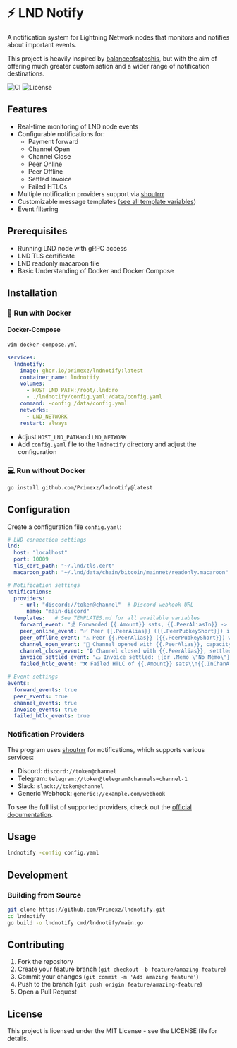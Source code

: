 # ⚡️ LND Notify

A notification system for Lightning Network nodes that monitors and notifies about important events.

This project is heavily inspired by [balanceofsatoshis](https://github.com/alexbosworth/balanceofsatoshis), but with the aim of offering much greater customisation and a wider range of notification destinations.

![CI](https://img.shields.io/github/actions/workflow/status/primexz/lndnotify/ci.yml)
![License](https://img.shields.io/github/license/primexz/lndnotify)


## Features

- Real-time monitoring of LND node events
- Configurable notifications for:
  - Payment forward
  - Channel Open
  - Channel Close
  - Peer Online
  - Peer Offline
  - Settled Invoice
  - Failed HTLCs
- Multiple notification providers support via [shoutrrr](https://github.com/nicholas-fedor/shoutrrr)
- Customizable message templates ([see all template variables](TEMPLATES.md))
- Event filtering

## Prerequisites

- Running LND node with gRPC access
- LND TLS certificate
- LND readonly macaroon file
- Basic Understanding of Docker and Docker Compose

## Installation

### 🐳 Run with Docker

#### Docker-Compose

```bash
vim docker-compose.yml
```

```yaml
services:
  lndnotify:
    image: ghcr.io/primexz/lndnotify:latest
    container_name: lndnotify
    volumes:
      - HOST_LND_PATH:/root/.lnd:ro
      - ./lndnotify/config.yaml:/data/config.yaml
    command: -config /data/config.yaml
    networks:
      - LND_NETWORK
    restart: always
```

- Adjust ``HOST_LND_PATH``and ``LND_NETWORK``
- Add ``config.yaml`` file to the ``lndnotify`` directory and adjust the configuration

### 💻 Run without Docker
```bash
go install github.com/Primexz/lndnotify@latest
```

## Configuration

Create a configuration file `config.yaml`:

```yaml
# LND connection settings
lnd:
  host: "localhost"
  port: 10009
  tls_cert_path: "~/.lnd/tls.cert"
  macaroon_path: "~/.lnd/data/chain/bitcoin/mainnet/readonly.macaroon"

# Notification settings
notifications:
  providers:
    - url: "discord://token@channel"  # Discord webhook URL
      name: "main-discord"
  templates:   # See TEMPLATES.md for all available variables
    forward_event: "💰 Forwarded {{.Amount}} sats, {{.PeerAliasIn}} -> {{.PeerAliasOut}}, earned {{.Fee}} sats"
    peer_online_event: "✅ Peer {{.PeerAlias}} ({{.PeerPubkeyShort}}) is online"
    peer_offline_event: "⚠️ Peer {{.PeerAlias}} ({{.PeerPubkeyShort}}) went offline"
    channel_open_event: "🚀 Channel opened with {{.PeerAlias}}, capacity {{.Capacity}} sats"
    channel_close_event: "🔒 Channel closed with {{.PeerAlias}}, settled balance {{.SettledBalance}} sats"
    invoice_settled_event: "💵 Invoice settled: {{or .Memo \"No Memo\"}} for {{.Value}} sats"
    failed_htlc_event: "❌ Failed HTLC of {{.Amount}} sats\\n{{.InChanAlias}} -> {{.OutChanAlias}}\\nReason: {{.WireFailure}} ({{.FailureDetail}})\\nActual Outbound: {{.OutChanLiquidity}} sats\\nMissed Fee: {{.MissedFee}} sats"

# Event settings
events:
  forward_events: true
  peer_events: true
  channel_events: true
  invoice_events: true
  failed_htlc_events: true
```


### Notification Providers

The program uses [shoutrrr](https://github.com/nicholas-fedor/shoutrrr) for notifications, which supports various services:

- Discord: `discord://token@channel`
- Telegram: `telegram://token@telegram?channels=channel-1`
- Slack: `slack://token@channel`
- Generic Webhook: `generic://example.com/webhook`

To see the full list of supported providers, check out the [official documentation](https://shoutrrr.nickfedor.com/v0.10.1/services/overview/).

## Usage

```bash
lndnotify -config config.yaml
```

## Development

### Building from Source

```bash
git clone https://github.com/Primexz/lndnotify.git
cd lndnotify
go build -o lndnotify cmd/lndnotify/main.go
```

## Contributing

1. Fork the repository
2. Create your feature branch (`git checkout -b feature/amazing-feature`)
3. Commit your changes (`git commit -m 'Add amazing feature'`)
4. Push to the branch (`git push origin feature/amazing-feature`)
5. Open a Pull Request

## License

This project is licensed under the MIT License - see the LICENSE file for details.